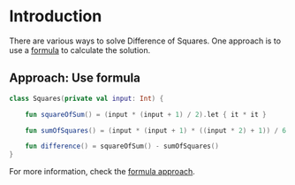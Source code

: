 # Introduction

There are various ways to solve Difference of Squares.
One approach is to use a [formula][formula] to calculate the solution.

## Approach: Use formula

```kotlin
class Squares(private val input: Int) {

    fun squareOfSum() = (input * (input + 1) / 2).let { it * it }

    fun sumOfSquares() = (input * (input + 1) * ((input * 2) + 1)) / 6

    fun difference() = squareOfSum() - sumOfSquares()
}
```

For more information, check the [formula approach][approach-formula].

[formula]: https://learnersbucket.com/examples/algorithms/difference-between-square-of-sum-of-numbers-and-sum-of-square-of-numbers/
[approach-formula]: https://exercism.org/tracks/kotlin/exercises/difference-of-squares/approaches/formula
